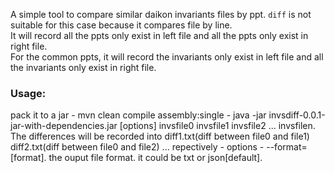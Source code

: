 A simple tool to compare similar daikon invariants files by ppt. `diff` is not suitable for this case because it compares file by line.  
It will record all the ppts only exist in left file and all the ppts only exist in right file.  
For the common ppts, it will record the invariants only exist in left file and all the invariants only exist in right file.  
### Usage:
pack it to a jar
    - mvn clean compile assembly:single
    - java -jar invsdiff-0.0.1-jar-with-dependencies.jar [options] invsfile0 invsfile1 invsfile2 ... invsfilen. The differences will be recorded into diff1.txt(diff between file0 and file1) diff2.txt(diff between file0 and file2) ... repectively
    - options
        - --format=[format]. the ouput file format. it could be txt or json[default].
